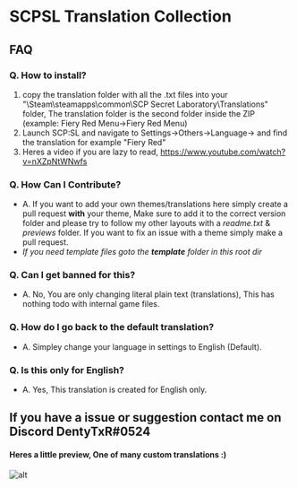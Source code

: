 # SCPSL Translation Collection


## FAQ

### Q. How to install?
1. copy the translation folder with all the .txt files into your "\Steam\steamapps\common\SCP Secret Laboratory\Translations" folder, The translation folder is the second folder inside the ZIP (example: Fiery Red Menu->Fiery Red Menu)
2. Launch SCP:SL and navigate to Settings->Others->Language-> and find the translation for example "Fiery Red"
3. Heres a video if you are lazy to read, https://www.youtube.com/watch?v=nXZpNtWNwfs


### Q. How Can I Contribute?
* A. If you want to add your own themes/translations here simply create a pull request **with** your theme, Make sure to add it to the correct version folder and please try to follow my other layouts with a *readme.txt* & *previews* folder. If you want to fix an issue with a theme simply make a pull request. 
* *If you need template files goto the **template** folder in this root dir*


### Q. Can I get banned for this?
* A. No, You are only changing literal plain text (translations), This has nothing todo with internal game files.


### Q. How do I go back to the default translation?
* A. Simpley change your language in settings to English (Default).


### Q. Is this only for English?
* A. Yes, This translation is created for English only.


## If you have a issue or suggestion contact me on Discord DentyTxR#0524

#### Heres a little preview, One of many custom translations :)
![alt](https://raw.githubusercontent.com/DentyTxR/SCPSL-Translation-Collection/main/Menu%20Translations/Halloween%20Menu/previews/2.png)
